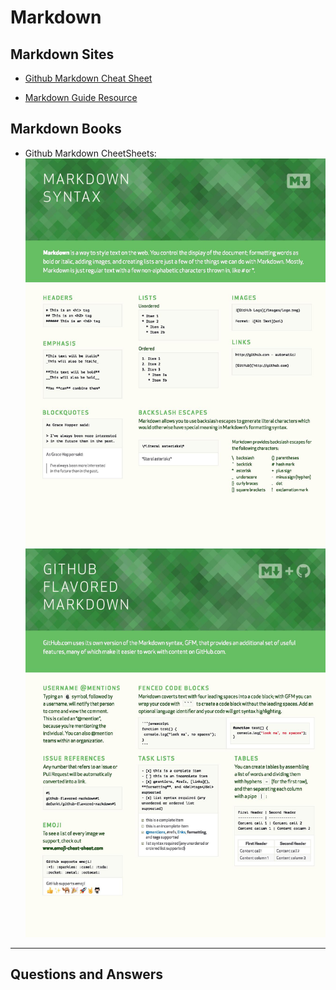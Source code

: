 # **Markdown**

## **Markdown Sites**

* [Github Markdown Cheat Sheet](https://github.com/adam-p/markdown-here/wiki/Markdown-Cheatsheet)

* [Markdown Guide Resource](https://www.markdownguide.org/)

## **Markdown Books**

* Github Markdown CheetSheets:
![GitHub Markdown Cheatsheet Page 1](../Images/MarkdownCheatSheet-page-001.jpg)
![GitHub Markdown Cheatsheet Page 2](../Images/MarkdownCheatSheet-page-002.jpg)

---

## **Questions and Answers**
